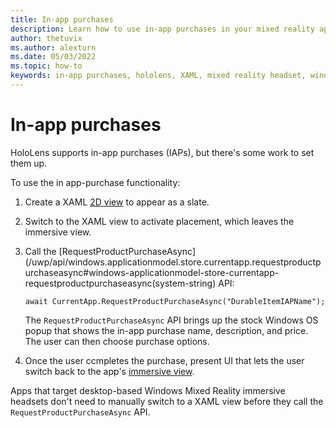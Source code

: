 ```yaml
---
title: In-app purchases
description: Learn how to use in-app purchases in your mixed reality apps with a 2D XAML view and stock Windows OS popup.
author: thetuvix
ms.author: alexturn
ms.date: 05/03/2022
ms.topic: how-to
keywords: in-app purchases, hololens, XAML, mixed reality headset, windows mixed reality headset, virtual reality headset
---
```


# In-app purchases

HoloLens supports in-app purchases (IAPs), but there's some work to set them up.

To use the in app-purchase functionality:

1. Create a XAML [2D view](../design/app-views.md) to appear as a slate.
1. Switch to the XAML view to activate placement, which leaves the immersive view.
1. Call the [RequestProductPurchaseAsync](/uwp/api/windows.applicationmodel.store.currentapp.requestproductpurchaseasync#windows-applicationmodel-store-currentapp-requestproductpurchaseasync(system-string) API:

   `await CurrentApp.RequestProductPurchaseAsync("DurableItemIAPName");`

   The `RequestProductPurchaseAsync` API brings up the stock Windows OS popup that shows the in-app purchase name, description, and price. The user can then choose purchase options.

1. Once the user ccmpletes the purchase, present UI that lets the user switch back to the app's [immersive view](../design/app-views.md#immersive-views).

Apps that target desktop-based Windows Mixed Reality immersive headsets don't need to manually switch to a XAML view before they call the `RequestProductPurchaseAsync` API.
